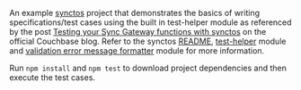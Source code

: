 An example [synctos](https://github.com/Kashoo/synctos) project that demonstrates the basics of writing specifications/test cases using the built in test-helper module as referenced by the post [Testing your Sync Gateway functions with synctos](https://blog.couchbase.com/testing-sync-gateway-functions-synctos/) on the official Couchbase blog. Refer to the synctos [README](https://github.com/Kashoo/synctos/blob/master/README.md), [test-helper](https://github.com/Kashoo/synctos/blob/master/etc/test-helper.js) module and [validation error message formatter](https://github.com/Kashoo/synctos/blob/master/etc/validation-error-message-formatter.js) module for more information.

Run `npm install` and `npm test` to download project dependencies and then execute the test cases.
